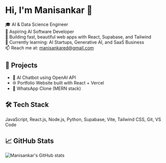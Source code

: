 # Hi, I'm Manisankar 👋

🎓 AI & Data Science Engineer  
💼 Aspiring AI Software Developer  
🚀 Building fast, beautiful web apps with React, Supabase, and Tailwind  
🌱 Currently learning: AI Startups, Generative AI, and SaaS Business  
📫 Reach me at: manisankared@gmail.com

## 🚀 Projects
- 🧠 AI Chatbot using OpenAI API
- 🌐 Portfolio Website built with React + Vercel
- 📱 WhatsApp Clone (MERN stack)

## 🛠️ Tech Stack
JavaScript, React.js, Node.js, Python, Supabase, Vite, Tailwind CSS, Git, VS Code

## 📈 GitHub Stats
![Manisankar's GitHub stats](https://github-readme-stats.vercel.app/api?username=manisankared&show_icons=true&theme=tokyonight)
